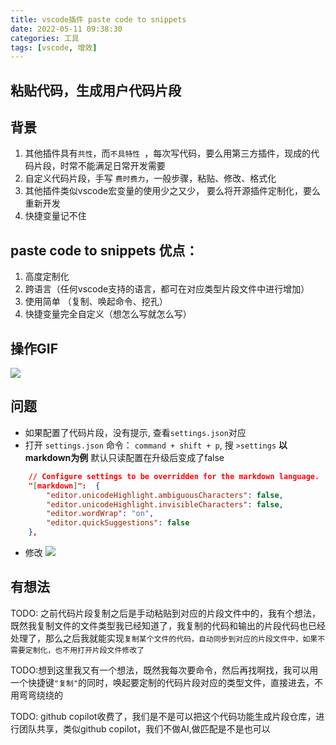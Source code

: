```yaml
---
title: vscode插件 paste code to snippets
date: 2022-05-11 09:38:30
categories: 工具
tags: [vscode, 增效]
---
```


## 粘贴代码，生成用户代码片段

## 背景
1. 其他插件具有`共性`，而`不具特性 `，每次写代码，要么用第三方插件，现成的代码片段，时常不能满足日常开发需要
2. 自定义代码片段，手写 `费时费力`，一般步骤，粘贴、修改、格式化
3. 其他插件类似vscode宏变量的使用少之又少， 要么将开源插件定制化，要么重新开发
4. 快捷变量记不住

## paste code to snippets 优点： 
1. 高度定制化
2. 跨语言（任何vscode支持的语言，都可在对应类型片段文件中进行增加）
3. 使用简单 （复制、唤起命令、挖孔）
4. 快捷变量完全自定义（想怎么写就怎么写）

## 操作GIF
![](http://t-blog-images.aijs.top/img/Kapture%202022-05-11%20at%2009.39.01.gif)

## 问题
- 如果配置了代码片段，没有提示, 查看`settings.json`对应
- 打开 `settings.json` 命令： `command + shift + p`, 搜 `>settings`
**以markdown为例** 默认只读配置在升级后变成了false
```json
	// Configure settings to be overridden for the markdown language.
	"[markdown]":  {
		"editor.unicodeHighlight.ambiguousCharacters": false,
		"editor.unicodeHighlight.invisibleCharacters": false,
		"editor.wordWrap": "on",
		"editor.quickSuggestions": false 
	},
```

- 修改
![](http://t-blog-images.aijs.top/img/20220602184856.webp)

## 有想法

TODO: 之前代码片段复制之后是手动粘贴到对应的片段文件中的，我有个想法，既然我复制文件的文件类型我已经知道了，我复制的代码和输出的片段代码也已经处理了，那么之后我就能实现`复制某个文件的代码，自动同步到对应的片段文件中，如果不需要定制化，也不用打开片段文件修改了`

TODO:想到这里我又有一个想法，既然我每次要命令，然后再找啊找，我可以用一个快捷键`"复制"`的同时，唤起要定制的代码片段对应的类型文件，直接进去，不用弯弯绕绕的

TODO: github copilot收费了，我们是不是可以把这个代码功能生成片段仓库，进行团队共享，类似github copilot，我们不做AI,做匹配是不是也可以